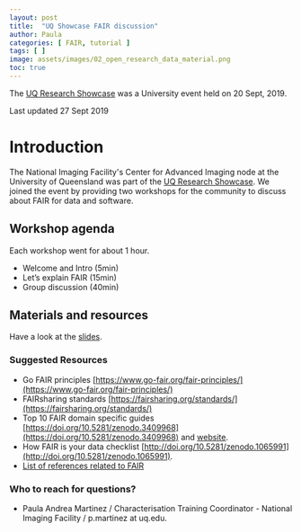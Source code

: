 ```yaml
---
layout: post
title:  "UQ Showcase FAIR discussion"
author: Paula
categories: [ FAIR, tutorial ]
tags: [ ]
image: assets/images/02_open_research_data_material.png
toc: true
---
```


The [UQ Research Showcase](https://research.uq.edu.au/research-capabilities-showcase) was a University event held on 20 Sept, 2019.

Last updated 27 Sept 2019

# Introduction

The National Imaging Facility's Center for Advanced Imaging node at the University of Queensland was part of the [UQ Research Showcase](https://research.uq.edu.au/research-capabilities-showcase).
We joined the event by providing two workshops for the community to discuss about FAIR for data and software.

## Workshop agenda

Each workshop went for about 1 hour.
* Welcome and Intro (5min)
* Let’s explain FAIR (15min)
* Group discussion (40min)

## Materials and resources

Have a look at the [slides](https://docs.google.com/presentation/d/e/2PACX-1vTOFsVjY6qwowBMMbF7FEKdOI5OZcTmm33ifn1pAEpHjiA79bW8filT1juQJwtszg-Pbfr-01g3yzNp/pub?start=false&loop=false&delayms=3000).

### Suggested Resources
* Go FAIR principles [https://www.go-fair.org/fair-principles/](https://www.go-fair.org/fair-principles/)
* FAIRsharing standards [https://fairsharing.org/standards/](https://fairsharing.org/standards/)
* Top 10 FAIR domain specific guides [https://doi.org/10.5281/zenodo.3409968](https://doi.org/10.5281/zenodo.3409968) and [website](https://librarycarpentry.org/Top-10-FAIR/).
* How FAIR is your data checklist [http://doi.org/10.5281/zenodo.1065991](http://doi.org/10.5281/zenodo.1065991).
* [List of references related to FAIR](https://www.zotero.org/orchid00/items)

### Who to reach for questions?

* Paula Andrea Martinez / Characterisation Training Coordinator - National Imaging Facility / p.martinez at uq.edu.
